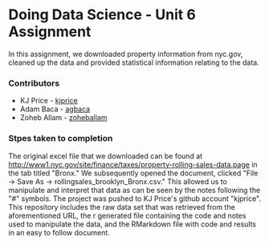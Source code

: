 # Doing Data Science - Unit 6 Assignment

In this assignment, we downloaded property information from nyc.gov, cleaned up the data and provided statistical information relating to the data.

### Contributors

 - KJ Price - [kjprice](https://github.com/kjprice/)
 - Adam Baca - [agbaca](https://github.com/agbaca)
 - Zoheb Allam - [zoheballam](https://github.com/zoheballam)

### Stpes taken to completion

The original excel file that we downloaded can be found at http://www1.nyc.gov/site/finance/taxes/property-rolling-sales-data.page 
in the tab titled "Bronx." We subsequently opened the document, clicked "File -> Save As -> rollingsales_brooklyn_Bronx.csv." This allowed us to 
manipulate and interpret that data as can be seen by the notes following the "#" symbols. The project was pushed to KJ Price's github 
account "kjprice". This repository includes the raw data set that was retrieved from the aforementioned URL, the r generated file 
containing the code and notes used to manipulate the data, and the RMarkdown file with code and results in an easy to follow document. 
